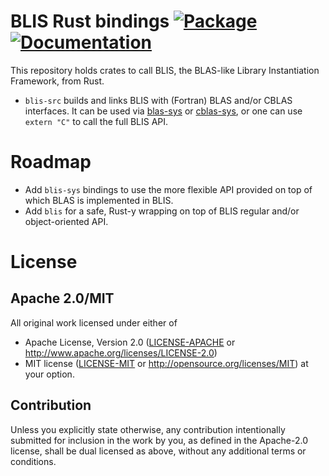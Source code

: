 # BLIS Rust bindings [![Package][package-img]][package-url] [![Documentation][documentation-img]][documentation-url]

This repository holds crates to call BLIS, the BLAS-like Library Instantiation Framework, from Rust.

* `blis-src` builds and links BLIS with (Fortran) BLAS and/or CBLAS interfaces.
  It can be used via [blas-sys](https://lib.rs/crates/blas-sys) or
  [cblas-sys](https://lib.rs/crates/cblas-sys), or one can use `extern "C"` to
  call the full BLIS API.

# Roadmap

* Add `blis-sys` bindings to use the more flexible API provided on top of which
  BLAS is implemented in BLIS.
* Add `blis` for a safe, Rust-y wrapping on top of BLIS regular and/or
  object-oriented API.

# License

## Apache 2.0/MIT

All original work licensed under either of
 * Apache License, Version 2.0 ([LICENSE-APACHE](LICENSE-APACHE) or http://www.apache.org/licenses/LICENSE-2.0)
 * MIT license ([LICENSE-MIT](LICENSE-MIT) or http://opensource.org/licenses/MIT)
     at your option.

## Contribution

Unless you explicitly state otherwise, any contribution intentionally submitted
for inclusion in the work by you, as defined in the Apache-2.0 license, shall
be dual licensed as above, without any additional terms or conditions.

[package-img]: https://img.shields.io/crates/v/blis-src.svg
[package-url]: https://crates.io/crates/blis-src
[documentation-img]: https://docs.rs/blis-src/badge.svg
[documentation-url]: https://docs.rs/blis-src
